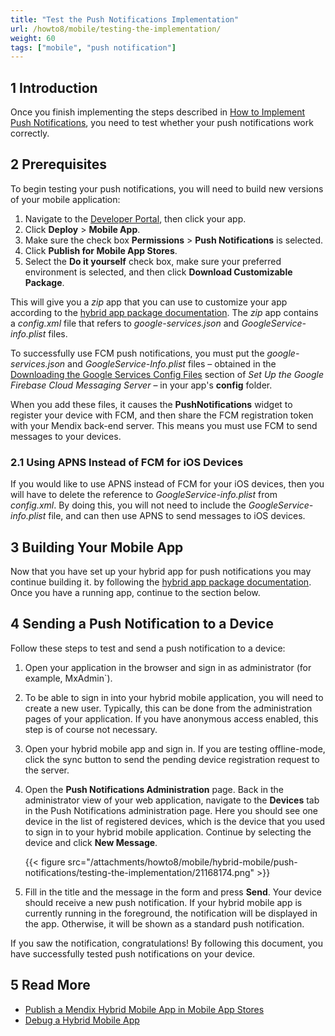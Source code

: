 ```yaml
---
title: "Test the Push Notifications Implementation"
url: /howto8/mobile/testing-the-implementation/
weight: 60
tags: ["mobile", "push notification"]
---
```


## 1 Introduction

Once you finish implementing the steps described in [How to Implement Push Notifications](/howto8/mobile/implementation-guide/), you need to test whether your push notifications work correctly. 

## 2 Prerequisites

To begin testing your push notifications, you will need to build new versions of your mobile application:

1. Navigate to the [Developer Portal](https://sprintr.home.mendix.com/index.html), then click your app.
2. Click **Deploy** > **Mobile App**.
3. Make sure the check box **Permissions** > **Push Notifications** is selected.
4. Click **Publish for Mobile App Stores**.
5. Select the **Do it yourself** check box, make sure your preferred environment is selected, and then click **Download Customizable Package**. 

This will give you a *zip* app that you can use to customize your app according to the [hybrid app package documentation](https://github.com/mendix/hybrid-app-template/). The *zip* app contains a *config.xml* file that refers to *google-services.json* and *GoogleService-info.plist* files. 

To successfully use FCM push notifications, you must put the *google-services.json* and *GoogleService-Info.plist* files – obtained in the [Downloading the Google Services Config Files](/howto8/mobile/setting-up-google-firebase-cloud-messaging-server/#downloading-the-google-services-config-files) section of *Set Up the Google Firebase Cloud Messaging Server* – in your app's **config** folder.

When you add these files, it causes the **PushNotifications** widget to register your device with FCM, and then share the FCM registration token with your Mendix back-end server. This means you must use FCM to send messages to your devices. 

### 2.1 Using APNS Instead of FCM for iOS Devices

If you would like to use APNS instead of FCM for your iOS devices, then you will have to delete the reference to *GoogleService-info.plist* from *config.xml*. By doing this, you will not need to include the *GoogleService-info.plist* file, and can then use APNS to send messages to iOS devices.

## 3 Building Your Mobile App

Now that you have set up your hybrid app for push notifications you may continue building it. by following the [hybrid app package documentation](https://github.com/mendix/hybrid-app-template/). Once you have a running app, continue to the section below. 

## 4 Sending a Push Notification to a Device

Follow these steps to test and send a push notification to a device:

1. Open your application in the browser and sign in as administrator (for example, MxAdmin`).
2. To be able to sign in into your hybrid mobile application, you will need to create a new user. Typically, this can be done from the administration pages of your application. If you have anonymous access enabled, this step is of course not necessary.
3. Open your hybrid mobile app and sign in. If you are testing offline-mode, click the sync button to send the pending device registration request to the server.
4.  Open the **Push Notifications Administration** page. Back in the administrator view of your web application, navigate to the **Devices** tab in the Push Notifications administration page. Here you should see one device in the list of registered devices, which is the device that you used to sign in to your hybrid mobile application. Continue by selecting the device and click **New Message**.

	{{< figure src="/attachments/howto8/mobile/hybrid-mobile/push-notifications/testing-the-implementation/21168174.png" >}}

5. Fill in the title and the message in the form and press **Send**. Your device should receive a new push notification. If your hybrid mobile app is currently running in the foreground, the notification will be displayed in the app. Otherwise, it will be shown as a standard push notification.

If you saw the notification, congratulations! By following this document, you have successfully tested push notifications on your device.

## 5 Read More

* [Publish a Mendix Hybrid Mobile App in Mobile App Stores](/howto8/mobile/publishing-a-mendix-hybrid-mobile-app-in-mobile-app-stores/)
* [Debug a Hybrid Mobile App](/howto8/mobile/debug-a-mobile-app/)
